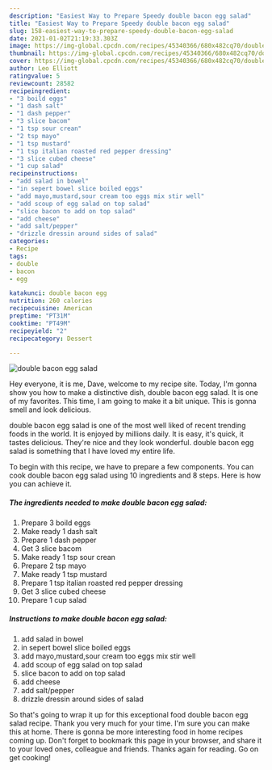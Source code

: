 ```yaml
---
description: "Easiest Way to Prepare Speedy double bacon egg salad"
title: "Easiest Way to Prepare Speedy double bacon egg salad"
slug: 158-easiest-way-to-prepare-speedy-double-bacon-egg-salad
date: 2021-01-02T21:19:33.303Z
image: https://img-global.cpcdn.com/recipes/45340366/680x482cq70/double-bacon-egg-salad-recipe-main-photo.jpg
thumbnail: https://img-global.cpcdn.com/recipes/45340366/680x482cq70/double-bacon-egg-salad-recipe-main-photo.jpg
cover: https://img-global.cpcdn.com/recipes/45340366/680x482cq70/double-bacon-egg-salad-recipe-main-photo.jpg
author: Leo Elliott
ratingvalue: 5
reviewcount: 28582
recipeingredient:
- "3 boild eggs"
- "1 dash salt"
- "1 dash pepper"
- "3 slice bacom"
- "1 tsp sour crean"
- "2 tsp mayo"
- "1 tsp mustard"
- "1 tsp italian roasted red pepper dressing"
- "3 slice cubed cheese"
- "1 cup salad"
recipeinstructions:
- "add salad in bowel"
- "in sepert bowel slice boiled eggs"
- "add mayo,mustard,sour cream too eggs mix stir well"
- "add scoup of egg salad on top salad"
- "slice bacon to add on top salad"
- "add cheese"
- "add salt/pepper"
- "drizzle dressin around sides of salad"
categories:
- Recipe
tags:
- double
- bacon
- egg

katakunci: double bacon egg 
nutrition: 260 calories
recipecuisine: American
preptime: "PT31M"
cooktime: "PT49M"
recipeyield: "2"
recipecategory: Dessert

---
```



![double bacon egg salad](https://img-global.cpcdn.com/recipes/45340366/680x482cq70/double-bacon-egg-salad-recipe-main-photo.jpg)

Hey everyone, it is me, Dave, welcome to my recipe site. Today, I'm gonna show you how to make a distinctive dish, double bacon egg salad. It is one of my favorites. This time, I am going to make it a bit unique. This is gonna smell and look delicious.

double bacon egg salad is one of the most well liked of recent trending foods in the world. It is enjoyed by millions daily. It is easy, it's quick, it tastes delicious. They're nice and they look wonderful. double bacon egg salad is something that I have loved my entire life.




To begin with this recipe, we have to prepare a few components. You can cook double bacon egg salad using 10 ingredients and 8 steps. Here is how you can achieve it.

<!--inarticleads1-->

##### The ingredients needed to make double bacon egg salad:

1. Prepare 3 boild eggs
1. Make ready 1 dash salt
1. Prepare 1 dash pepper
1. Get 3 slice bacom
1. Make ready 1 tsp sour crean
1. Prepare 2 tsp mayo
1. Make ready 1 tsp mustard
1. Prepare 1 tsp italian roasted red pepper dressing
1. Get 3 slice cubed cheese
1. Prepare 1 cup salad




<!--inarticleads2-->

##### Instructions to make double bacon egg salad:

1. add salad in bowel
1. in sepert bowel slice boiled eggs
1. add mayo,mustard,sour cream too eggs mix stir well
1. add scoup of egg salad on top salad
1. slice bacon to add on top salad
1. add cheese
1. add salt/pepper
1. drizzle dressin around sides of salad




So that's going to wrap it up for this exceptional food double bacon egg salad recipe. Thank you very much for your time. I'm sure you can make this at home. There is gonna be more interesting food in home recipes coming up. Don't forget to bookmark this page in your browser, and share it to your loved ones, colleague and friends. Thanks again for reading. Go on get cooking!
